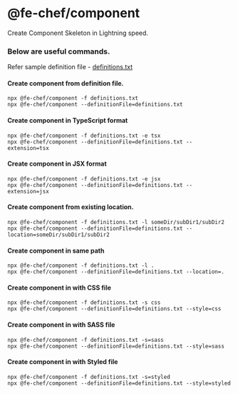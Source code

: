 # @fe-chef/component
Create Component Skeleton in Lightning speed.

### Below are useful commands.

Refer sample definition file - 	[definitions.txt](https://raw.githubusercontent.com/web-slate/chef-component/main/definitions.txt)

#### Create component from definition file.
```
npx @fe-chef/component -f definitions.txt
npx @fe-chef/component --definitionFile=definitions.txt
```

#### Create component in TypeScript format
```
npx @fe-chef/component -f definitions.txt -e tsx
npx @fe-chef/component --definitionFile=definitions.txt --extension=tsx
```

#### Create component in JSX format
```
npx @fe-chef/component -f definitions.txt -e jsx
npx @fe-chef/component --definitionFile=definitions.txt --extension=jsx
```

#### Create component from existing location.
```
npx @fe-chef/component -f definitions.txt -l someDir/subDir1/subDir2
npx @fe-chef/component --definitionFile=definitions.txt --location=someDir/subDir1/subDir2
```

#### Create component in same path
```
npx @fe-chef/component -f definitions.txt -l .
npx @fe-chef/component --definitionFile=definitions.txt --location=.
```

#### Create component in with CSS file
```
npx @fe-chef/component -f definitions.txt -s css
npx @fe-chef/component --definitionFile=definitions.txt --style=css
```

#### Create component in with SASS file
```
npx @fe-chef/component -f definitions.txt -s=sass
npx @fe-chef/component --definitionFile=definitions.txt --style=sass
```

#### Create component in with Styled file
```
npx @fe-chef/component -f definitions.txt -s=styled
npx @fe-chef/component --definitionFile=definitions.txt --style=styled
```